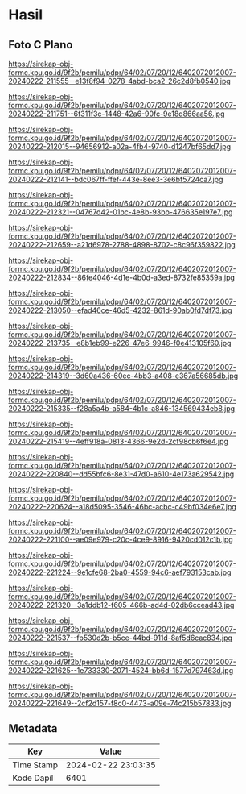 # Hasil

## Foto C Plano

https://sirekap-obj-formc.kpu.go.id/9f2b/pemilu/pdpr/64/02/07/20/12/6402072012007-20240222-211555--e13f8f94-0278-4abd-bca2-26c2d8fb0540.jpg

https://sirekap-obj-formc.kpu.go.id/9f2b/pemilu/pdpr/64/02/07/20/12/6402072012007-20240222-211751--6f311f3c-1448-42a6-90fc-9e18d866aa56.jpg

https://sirekap-obj-formc.kpu.go.id/9f2b/pemilu/pdpr/64/02/07/20/12/6402072012007-20240222-212015--94656912-a02a-4fb4-9740-d1247bf65dd7.jpg

https://sirekap-obj-formc.kpu.go.id/9f2b/pemilu/pdpr/64/02/07/20/12/6402072012007-20240222-212141--bdc067ff-ffef-443e-8ee3-3e6bf5724ca7.jpg

https://sirekap-obj-formc.kpu.go.id/9f2b/pemilu/pdpr/64/02/07/20/12/6402072012007-20240222-212321--04767d42-01bc-4e8b-93bb-476635e197e7.jpg

https://sirekap-obj-formc.kpu.go.id/9f2b/pemilu/pdpr/64/02/07/20/12/6402072012007-20240222-212659--a21d6978-2788-4898-8702-c8c96f359822.jpg

https://sirekap-obj-formc.kpu.go.id/9f2b/pemilu/pdpr/64/02/07/20/12/6402072012007-20240222-212834--86fe4046-4d1e-4b0d-a3ed-8732fe85359a.jpg

https://sirekap-obj-formc.kpu.go.id/9f2b/pemilu/pdpr/64/02/07/20/12/6402072012007-20240222-213050--efad46ce-46d5-4232-861d-90ab0fd7df73.jpg

https://sirekap-obj-formc.kpu.go.id/9f2b/pemilu/pdpr/64/02/07/20/12/6402072012007-20240222-213735--e8b1eb99-e226-47e6-9946-f0e413105f60.jpg

https://sirekap-obj-formc.kpu.go.id/9f2b/pemilu/pdpr/64/02/07/20/12/6402072012007-20240222-214319--3d60a436-60ec-4bb3-a408-e367a56685db.jpg

https://sirekap-obj-formc.kpu.go.id/9f2b/pemilu/pdpr/64/02/07/20/12/6402072012007-20240222-215335--f28a5a4b-a584-4b1c-a846-134569434eb8.jpg

https://sirekap-obj-formc.kpu.go.id/9f2b/pemilu/pdpr/64/02/07/20/12/6402072012007-20240222-215419--4eff918a-0813-4366-9e2d-2cf98cb6f6e4.jpg

https://sirekap-obj-formc.kpu.go.id/9f2b/pemilu/pdpr/64/02/07/20/12/6402072012007-20240222-220840--dd55bfc6-8e31-47d0-a610-4e173a629542.jpg

https://sirekap-obj-formc.kpu.go.id/9f2b/pemilu/pdpr/64/02/07/20/12/6402072012007-20240222-220624--a18d5095-3546-46bc-acbc-c49bf034e6e7.jpg

https://sirekap-obj-formc.kpu.go.id/9f2b/pemilu/pdpr/64/02/07/20/12/6402072012007-20240222-221100--ae09e979-c20c-4ce9-8916-9420cd012c1b.jpg

https://sirekap-obj-formc.kpu.go.id/9f2b/pemilu/pdpr/64/02/07/20/12/6402072012007-20240222-221224--9e1cfe68-2ba0-4559-94c6-aef793153cab.jpg

https://sirekap-obj-formc.kpu.go.id/9f2b/pemilu/pdpr/64/02/07/20/12/6402072012007-20240222-221320--3a1ddb12-f605-466b-ad4d-02db6ccead43.jpg

https://sirekap-obj-formc.kpu.go.id/9f2b/pemilu/pdpr/64/02/07/20/12/6402072012007-20240222-221537--fb530d2b-b5ce-44bd-911d-8af5d6cac834.jpg

https://sirekap-obj-formc.kpu.go.id/9f2b/pemilu/pdpr/64/02/07/20/12/6402072012007-20240222-221625--1e733330-2071-4524-bb6d-1577d797463d.jpg

https://sirekap-obj-formc.kpu.go.id/9f2b/pemilu/pdpr/64/02/07/20/12/6402072012007-20240222-221649--2cf2d157-f8c0-4473-a09e-74c215b57833.jpg


## Metadata

| Key        | Value               |
| ---------- | ------------------- |
| Time Stamp | 2024-02-22 23:03:35 |
| Kode Dapil | 6401                |



